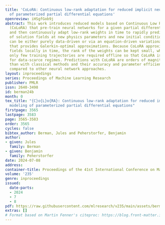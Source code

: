 ```yaml
---
title: 'CoLoRA: Continuous low-rank adaptation for reduced implicit neural modeling
  of parameterized partial differential equations'
openreview: iHSgfGob9j
abstract: This work introduces reduced models based on Continuous Low Rank Adaptation
  (CoLoRA) that pre-train neural networks for a given partial differential equation
  and then continuously adapt low-rank weights in time to rapidly predict the evolution
  of solution fields at new physics parameters and new initial conditions. The adaptation
  can be either purely data-driven or via an equation-driven variational approach
  that provides Galerkin-optimal approximations. Because CoLoRA approximates solution
  fields locally in time, the rank of the weights can be kept small, which means that
  only few training trajectories are required offline so that CoLoRA is well suited
  for data-scarce regimes. Predictions with CoLoRA are orders of magnitude faster
  than with classical methods and their accuracy and parameter efficiency is higher
  compared to other neural network approaches.
layout: inproceedings
series: Proceedings of Machine Learning Research
publisher: PMLR
issn: 2640-3498
id: berman24b
month: 0
tex_title: "{C}o{L}o{RA}: Continuous low-rank adaptation for reduced implicit neural
  modeling of parameterized partial differential equations"
firstpage: 3565
lastpage: 3583
page: 3565-3583
order: 3565
cycles: false
bibtex_author: Berman, Jules and Peherstorfer, Benjamin
author:
- given: Jules
  family: Berman
- given: Benjamin
  family: Peherstorfer
date: 2024-07-08
address:
container-title: Proceedings of the 41st International Conference on Machine Learning
volume: '235'
genre: inproceedings
issued:
  date-parts:
  - 2024
  - 7
  - 8
pdf: https://raw.githubusercontent.com/mlresearch/v235/main/assets/berman24b/berman24b.pdf
extras: []
# Format based on Martin Fenner's citeproc: https://blog.front-matter.io/posts/citeproc-yaml-for-bibliographies/
---
```


